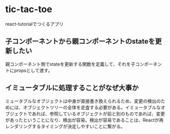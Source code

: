 # tic-tac-toe

react-tutorialでつくるアプリ

## 子コンポーネントから親コンポーネントのstateを更新したい
親コンポーネント側でstateを更新する関数を定義して、それを子コンポーネントにpropsとして渡す。

## イミュータブルに処理することがなぜ大事か
ミュータブルなオブジェクトは中身が直接書き換えられるため、変更の検出のためには、オブジェクトツリーの全体を走査する必要がある。イミュータブルなオブジェクトであれば、参照しているオブジェクトが前と別のものであれば、変更があったということになり、検出が容易。検出が容易であることは、Reactが再レンダリングするタイミングが決定しやすいことに繋がる。